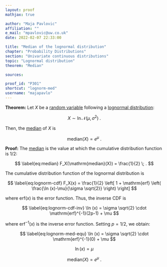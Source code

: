 ```yaml
---
layout: proof
mathjax: true

author: "Maja Pavlovic"
affiliation: ""
e_mail: "mpavlovic@uw.co.uk"
date: 2022-02-07 22:33:00

title: "Median of the lognormal distribution"
chapter: "Probability Distributions"
section: "Univariate continuous distributions"
topic: "Lognormal distribution"
theorem: "Median"

sources:

proof_id: "P301"
shortcut: "lognorm-med"
username: "majapavlo"
---
```



**Theorem:** Let $X$ be a [random variable](/D/rvar) following a [lognormal distribution](/D/lognorm):

$$ \label{eq:lognorm}
X \sim \ln \mathcal{N}(\mu, \sigma^2) \; .
$$

Then, the [median](/D/med) of $X$ is

$$ \label{eq:lognorm-median}
\mathrm{median}(X) = e^\mu \; .
$$


**Proof:** The [median](/D/med) is the value at which the cumulative distribution function is $1/2$:

$$ \label{eq:median}
F_X(\mathrm{median}(X)) = \frac{1}{2} \; .
$$

The cumulative distribution function of the lognormal distribution is

$$ \label{eq:lognorm-cdf}
F_X(x) = \frac{1}{2} \left[ 1 + \mathrm{erf} \left( \frac{\ln (x)-\mu}{\sigma \sqrt{2}} \right) \right]
$$

where $\mathrm{erf}(x)$ is the error function. Thus, the inverse CDF is

$$ \label{eq:lognorm-cdf-inv}
\ln (x) = \sigma \sqrt{2} \cdot \mathrm{erf}^{-1}(2p-1) + \mu
$$

where $\mathrm{erf}^{-1}(x)$ is the inverse error function. Setting $p = 1/2$, we obtain:

$$ \label{eq:lognorm-med-equ}
\ln (x) = \sigma \sqrt{2} \cdot \mathrm{erf}^{-1}(0) + \mu 
$$

$$ \label{eq:lognorm-med-ln}
\ln (x) = \mu 
$$

$$ \label{eq:lognorm-med}
\mathrm{median}(X) = e^\mu \; .
$$